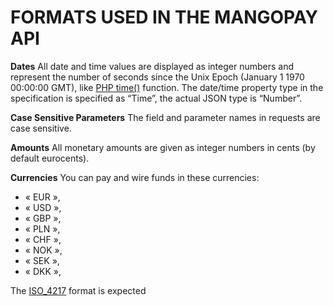 # FORMATS USED IN THE MANGOPAY API
**Dates**
All date and time values are displayed as integer numbers and represent the number of seconds since the Unix Epoch (January 1 1970 00:00:00 GMT), like [PHP time()](http://php.net/manual/en/function.time.php) function. The date/time property type in the specification is specified as “Time”, the actual JSON type is “Number”.

**Case Sensitive Parameters**
The field and parameter names in requests are case sensitive.

**Amounts**
All monetary amounts are given as integer numbers in cents (by default eurocents).

**Currencies**
You can pay and wire funds in these currencies:
* « EUR »,
* « USD »,
* « GBP »,
* « PLN »,
* « CHF »,
* « NOK »,
* « SEK »,
* « DKK »,

The [ISO_4217](https://en.wikipedia.org/wiki/ISO_4217) format is expected